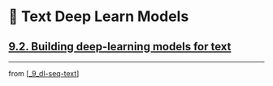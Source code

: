 # 🧬 Text Deep Learn Models

## [**9.2.** Building deep-learning models for text](https://livebook.manning.com/book/deep-learning-with-javascript/chapter-9/89)

---
from [[_9_dl-seq-text]]

[//begin]: # "Autogenerated link references for markdown compatibility"
[_9_dl-seq-text]: ../_9_dl-seq-text.md "DL for Seq Text"
[//end]: # "Autogenerated link references"
